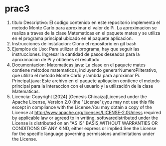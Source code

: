 # prac3
1. titulo Descriptivo:
El codigo contenido en este repositorio implementa el metodo Monte Carlo para aproximar el valor de Pi. La aproximacion se realiza a traves de la clase Matematicas en el paquete mates y se utiliza en el programa principal ubicado en el paquete aplicacion.
2. Instrucciones de instalacion:
Clono el repositorio en git bash
3. Ejemplos de Uso:
Para utilizar el programa, hay que seguir las instrucciones. Ingresar la cantidad de pasos deseados para la aproximacion de Pi y obtienes el resultado.
4. Documentacion:
Matematicas.java: La clase en el paquete mates contiene métodos matematicos, incluyendo generarNumeroPiIterativo, que utiliza el metodo Monte Carlo y lambda para aproximar Pi.
Principal.java: Este archivo en el paquete aplicacion contiene el metodo principal para la interaccion con el usuario y la utilización de la clase Matematicas.
6. Licencia:
Copyright [2024] [Genesis Chicaiza]Licensed under the Apache License, Version 2.0 (the "License");you may not use this file except in compliance with the License.You may obtain a copy of the License at http://www.apache.org/licenses/LICENSE-2.0Unless required by applicable law or agreed to in writing, softwaredistributed under the License is distributed on an "AS IS" BASIS,WITHOUT WARRANTIES OR CONDITIONS OF ANY KIND, either express or implied.See the License for the specific language governing permissions andlimitations under the License.